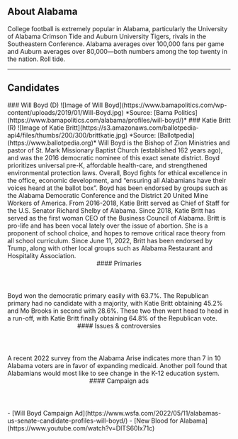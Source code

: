## About Alabama
College football is extremely popular in Alabama, particularly the University of Alabama Crimson Tide and Auburn University Tigers, rivals in the Southeastern Conference. Alabama averages over 100,000 fans per game and Auburn averages over 80,000—both numbers among the top twenty in the nation. Roll tide. 

---

## Candidates

<Grid>
  <Box>
    ### Will Boyd (D)
    ![Image of Will Boyd](https://www.bamapolitics.com/wp-content/uploads/2019/01/Will-Boyd.jpg)
    *Source: [Bama Politics](https://www.bamapolitics.com/alabama/profiles/will-boyd/)*
  </Box>
  <Box>
    ### Katie Britt (R)
    ![Image of Katie Britt](https://s3.amazonaws.com/ballotpedia-api4/files/thumbs/200/300/brittkatie.jpg)
    *Source: [Ballotpedia](https://www.ballotpedia.org)*
  </Box>

  <Box>
    Will Boyd is the Bishop of Zion Ministries and pastor of St. Mark Missionary Baptist Church (established 162 years ago), and was the 2016 democratic nominee of this exact senate district. Boyd prioritizes universal pre-K, affordable health-care, and strengthened environmental protection laws. Overall, Boyd fights for ethical excellence in the office, economic development, and “ensuring all Alabamians have their voices heard at the ballot box”.  Boyd has been endorsed by groups such as the Alabama Democratic Conference and the District 20 United Mine Workers of America. 
  </Box>
  <Box>
    From 2016-2018, Katie Britt served as Chief of Staff for the U.S. Senator Richard Shelby of Alabama. Since 2018, Katie Britt has served as the first woman CEO of the Business Council of Alabama. Britt is pro-life and has been vocal lately over the issue of abortion. She is a proponent of school choice, and hopes to remove critical race theory from all school curriculum. Since June 11, 2022, Britt has been endorsed by Trump, along with other local groups such as Alabama Restaurant and Hospitality Association. 
  </Box>

  <Header>
    #### Primaries
  </Header>
  <Box>
    Boyd won the democratic primary easily with 63.7%.
  </Box>
  <Box>
    The Republican primary had no candidate with a majority, with Katie Britt obtaining 45.2% and Mo Brooks in second with 28.6%. These two then went head to head in a run-off, with Katie Britt finally obtaining 64.8% of the Republican vote.
  </Box>

  <Header>
    #### Issues & controversies
  </Header>

  <WideBox>
    A recent 2022 survey from the Alabama Arise indicates more than 7 in 10 Alabama voters are in favor of expanding medicaid. Another poll found that Alabamians would most like to see change in the K-12 education system. 
  </WideBox>
 
  <Header>
    #### Campaign ads
  </Header>
  <Box>
    - [Will Boyd Campaign Ad](https://www.wsfa.com/2022/05/11/alabamas-us-senate-candidate-profiles-will-boyd/)
  </Box>
  <Box>
    - [New Blood for Alabama](https://www.youtube.com/watch?v=DlTS60Ix71c)
  </Box>
</Grid>

